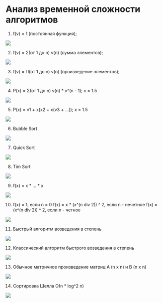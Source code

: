 # Анализ временной сложности алгоритмов

1. f(v) = 1 (постоянная функция);

![](https://sun9-14.userapi.com/impg/iNqT3oGv_JmLtXCZ9x_dKqyaRKPVU6iT35nZKg/yjY9WJRHXqU.jpg?size=1247x656&quality=96&sign=045dfab14be9b3be87991b70d3b4508e&type=album)

2. f(v) = Σ(от 1 до n) v(n) (сумма элементов);

![](https://sun9-25.userapi.com/impg/nQdqtT_Ug0LwqoGz6BG3YEELJXgAAK6SsPQAog/Tu-5RNXgl50.jpg?size=1244x719&quality=96&sign=48e59a3ccb42886282195dbfb2369b44&type=album)

3. f(v) = П(от 1 до n) v(n) (произведение элементов);

![](https://sun9-21.userapi.com/impg/C6TikfO9_MD9PwxdJshmEw-CqdnUTWCRReFxUg/2Yk10JJ-js8.jpg?size=1141x711&quality=96&sign=4aba781addb6d37dd997d6e26c1574fd&type=album)

4. P(x) = Σ(от 1 до n) v(n) * x^(n - 1); x = 1.5

![](https://sun9-54.userapi.com/impg/wENnz1ioz78hD3kBy9CYt-dDQZiI9xtuzEmwYQ/qdKO6bGMSHE.jpg?size=1138x707&quality=96&sign=d4704ddb220ee4766653cb376c85ee19&type=album)

5. P(x) = v1 + x(x2 + x(v3 + ...)); x = 1.5

![](https://sun9-9.userapi.com/impg/jkY6UoJvrt_4oDXvkljCoPQEi9IoDCRoClj3kA/y5FeBrKD_Hs.jpg?size=1143x711&quality=96&sign=dd6aca27017311049d1803fdbf8b2795&type=album)

6. Bubble Sort

![](https://sun9-33.userapi.com/impg/rC-OK6a6gQkhXcms84wQJ9caTF07eyg7aEDSkg/BM1QR_032Ks.jpg?size=1136x708&quality=96&sign=c53076bbd5ee365577c210a3fdd3efb0&type=album)

7. Quick Sort

![](https://sun9-34.userapi.com/impg/o4SRXYmXbIslrS9jedIiBYhhcwuXAZhTOOQk0Q/fAHPUSq6rrg.jpg?size=1147x710&quality=96&sign=95a841b9033625f769d651bdae9f9477&type=album)

8. Tim Sort

![](https://sun9-29.userapi.com/impg/ZuZrLH2D0umablTR2lOJ3KEtbCTl44znhA250Q/yV9XyqzUWDs.jpg?size=1138x711&quality=96&sign=c7d5807e1bf9105d6f694c6a232027d1&type=album)

9. f(x) = x * ... * x

![](https://sun9-61.userapi.com/impg/OzV3uenV4fBM_6ZjOnq0gLXLka3BVn5yq6bPfw/JSqqXBmVzhk.jpg?size=1144x710&quality=96&sign=c9150a7dd8f48acff7b6a352db4d8be3&type=album)

10. f(x) = 1, если n = 0
     f(x) = x * (x^(n div 2)) ^ 2, если n - нечетное
     f(x) = (x^(n div 2)) ^ 2, если n - четное

![](https://sun9-73.userapi.com/impg/guc0mhNS3lixg67vXqRRLVMcJtOmb4kHcjiSSw/27OST5NzjVc.jpg?size=1137x724&quality=96&sign=978ef327dfff30b2a1225b3b2e965f17&type=album)

11. Быстрый алгоритм возведения в степень

![](https://sun9-60.userapi.com/impg/82EEzQJZ1TNTD25UAzNAozZYZOg8Gty3RiYD1A/b4p1DEatkss.jpg?size=1146x709&quality=96&sign=19e73d4d07d438bc56a4e1e798933951&type=album)

12. Классический алгоритм быстрого возведения в степень

![](https://sun9-61.userapi.com/impg/vTQRXeseD1y-D5BQGGQ2RU0sq3hg77OYt0bkFQ/yKNb2daGs1U.jpg?size=1145x711&quality=96&sign=345bdaf611992e615f5fd791831c1a7f&type=album)

13. Обычное матричное произведение матриц A (n x n) и B (n x n)

![](https://sun9-29.userapi.com/impg/3M0fWqpLHQwFzcmT3tbLuJ2CulSVxdCkJF6u4g/TVSh_KDfxC0.jpg?size=1143x710&quality=96&sign=caa8d0a57cfa9458637c4b03fac4bae1&type=album)

14. Сортировка Шелла О(n * log^2 n)

![](https://sun9-72.userapi.com/impg/Y0yh097swjN-WPf-d0SkYHgG_FNA4VZiIq8hKQ/GrJwP6ao77o.jpg?size=1142x713&quality=96&sign=3b3dd9e88ba65f4419193b463b59596f&type=album)
